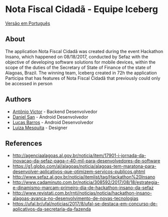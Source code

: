 # Nota Fiscal Cidadã - Equipe Iceberg

[Versão em Português](https://github.com/hackaton-insano-sefazal-nfc/android/blob/master/README_pt-BR.md)

## About

The application  Nota Fiscal Cidadã was created during the event Hackathon Insano, which  happened on 08/18/2017, conducted by Sefaz with the objective of  developing software solutions for mobile devices, within the scope of  the duties of the Secretary of State of Finance of the state of Alagoas, Brazil. The winning team, Iceberg created in 72h the application Participa that has features of Nota Fiscal Cidadã that previously could only be accessed in  person

## Authors

* [Antônio Victor](https://www.linkedin.com/in/victor-ferreira-2a7885132) - Backend Desenvolvedor
* [Daniel San](http://www.danielsan.com.br) - Android Desenvolvedor
* [Lucas Barros](https://www.linkedin.com/in/lucasmbarros) - Android Desenvolvedor
* [Luiza Mesquita](https://www.linkedin.com/in/luiza-mesquita-2638b0122) - Designer

## References

* http://agenciaalagoas.al.gov.br/noticia/item/17901-i-jornada-da-inovacao-da-sefaz-paga-r-40-mil-para-desenvolvedores-de-software
* https://g1.globo.com/al/alagoas/noticia/alagoas-tem-maratona-para-desenvolver-aplicativos-que-otimizem-servicos-publicos.ghtml
* http://www.sefaz.al.gov.br/noticia/itemlist/tag/Hackathon%20Insano
* http://www.cadaminuto.com.br/noticia/308592/2017/08/18/estrategia-e-dinamismo-marcam-primeiro-dia-de-hackathon-insano-da-sefaz
* http://www.revistati.com.br/rnti/noticias/noticia/hackathon-insano-alagoas-avanca-no-desenvolvimento-de-novas-tecnologias
* https://ufal.br/ufal/noticias/2017/8/ufal-se-destaca-em-concurso-de-aplicativos-da-secretaria-da-fazenda